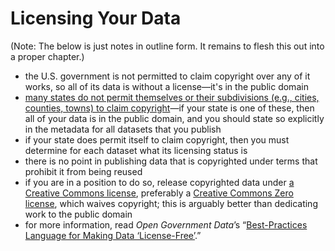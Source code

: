 # Licensing Your Data

(Note: The below is just notes in outline form. It remains to flesh this out into a proper chapter.)

* the U.S. government is not permitted to claim copyright over any of it works, so all of its data is without a license—it's in the public domain
* [many states do not permit themselves or their subdivisions (e.g., cities, counties, towns) to claim copyright](https://en.wikipedia.org/wiki/Copyright_status_of_work_by_U.S._subnational_governments)—if your state is one of these, then all of your data is in the public domain, and you should state so explicitly in the metadata for all datasets that you publish
* if your state does permit itself to claim copyright, then you must determine for each dataset what its licensing status is
* there is no point in publishing data that is copyrighted under terms that prohibit it from being reused
* if you are in a position to do so, release copyrighted data under [a Creative Commons license](https://creativecommons.org/choose/), preferably a [Creative Commons Zero license](https://creativecommons.org/about/cc0), which waives copyright; this is arguably better than dedicating work to the public domain
* for more information, read _Open Government Data_’s “[Best-Practices Language for Making Data ‘License-Free’](http://theunitedstates.io/licensing/).”
